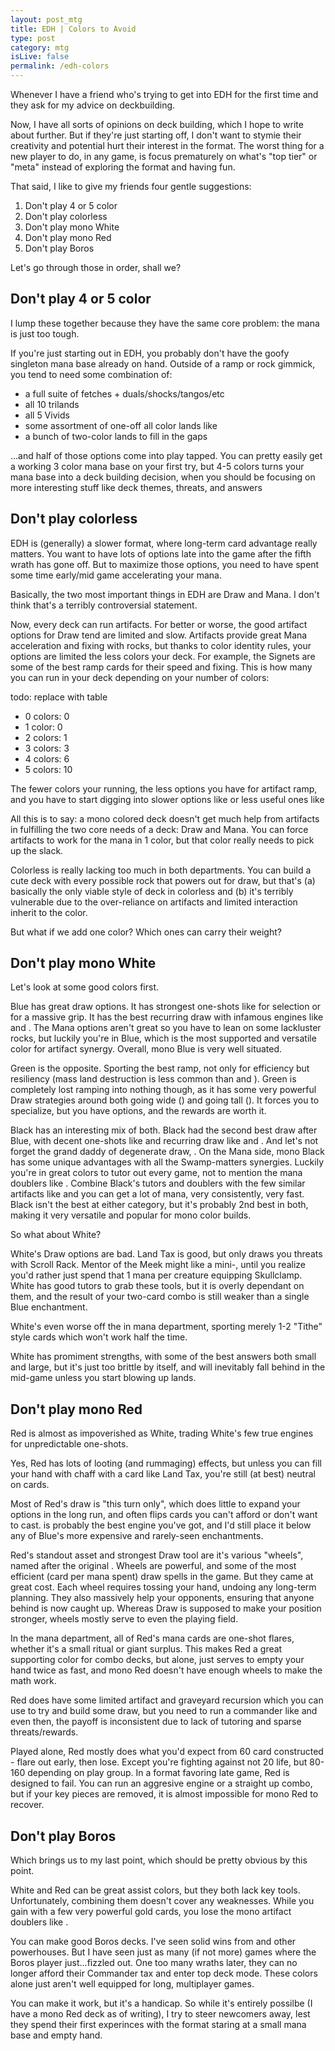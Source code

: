 ```yaml
---
layout: post_mtg
title: EDH | Colors to Avoid
type: post
category: mtg
isLive: false
permalink: /edh-colors
---
```


Whenever I have a friend who's trying to get into EDH for the first time and they ask for my advice on deckbuilding.

Now, I have all sorts of opinions on deck building, which I hope to write about further. But if they're just starting off, I don't want to stymie their creativity and potential hurt their interest in the format. The worst thing for a new player to do, in any game, is focus prematurely on what's "top tier" or "meta" instead of exploring the format and having fun.

That said, I like to give my friends four gentle suggestions:

1. Don't play 4 or 5 color
2. Don't play colorless
3. Don't play mono White
4. Don't play mono Red
4. Don't play Boros

Let's go through those in order, shall we?

<div class="center">
  <card-image name="Savage Lands"></card-image>
  <card-image name="Exotic Orchard"></card-image>
  <card-image name="Misty Rainforest"></card-image>
</div>

## Don't play 4 or 5 color

I lump these together because they have the same core problem: the mana is just too tough.

If you're just starting out in EDH, you probably don't have the goofy singleton mana base already on hand. Outside of a ramp or rock gimmick, you tend to need some combination of:

- a full suite of fetches + duals/shocks/tangos/etc
- all 10 trilands
- all 5 Vivids
- some assortment of one-off all color lands like <card-image name="City of Brass"></card-image>
- a bunch of two-color lands to fill in the gaps

...and half of those options come into play tapped. You can pretty easily get a working 3 color mana base on your first try, but 4-5 colors turns your mana base into a deck building decision, when you should be focusing on more interesting stuff like deck themes, threats, and answers

<div class="center">
  <card-image name="Orzhov Signet"></card-image>
  <card-image name="Staff of Nin"></card-image>
  <card-image name="Thran Dynamo"></card-image>
</div>

## Don't play colorless

EDH is (generally) a slower format, where long-term card advantage really matters. You want to have lots of options late into the game after the fifth wrath has gone off. But to maximize those options, you need to have spent some time early/mid game accelerating your mana.

Basically, the two most important things in EDH are Draw and Mana. I don't think that's a terribly controversial statement.

Now, every deck can run artifacts. For better or worse, the good artifact options for Draw tend are limited and slow. Artifacts provide great Mana acceleration and fixing with rocks, but thanks to color identity rules, your options are limited the less colors your deck. For example, the Signets are some of the best ramp cards for their speed and fixing. This is how many you can run in your deck depending on your number of colors:

todo: replace with table
- 0 colors: 0
- 1 color:  0
- 2 colors: 1
- 3 colors: 3
- 4 colors: 6
- 5 colors: 10

The fewer colors your running, the less options you have for artifact ramp, and you have to start digging into slower options like <card-text name="Fire Dimaond"></card-text> or less useful ones like <card-text name="Fractured Powerstone"></card-text>

All this is to say: a mono colored deck doesn't get much help from artifacts in fulfilling the two core needs of a deck: Draw and Mana. You can force artifacts to work for the mana in 1 color, but that color really needs to pick up the slack.

Colorless is really lacking too much in both departments. You can build a cute deck with every possible rock that powers out <card-text name="Kozilek, Butcher of Truth"></card-text> for draw, but that's (a) basically the only viable style of deck in colorless and (b) it's terribly vulnerable due to the over-reliance on artifacts and limited interaction inherit to the color.

But what if we add one color? Which ones can carry their weight?

<div class="center">
  <card-image name="Mystic Remora"></card-image>
  <card-image name="Rishkar's Expertise"></card-image>
  <card-image name="Syphon Mind"></card-image>
</div>

## Don't play mono White

Let's look at some good colors first.

Blue has great draw options. It has strongest one-shots like <card-text name="Dig Through Time"></card-text> for selection or <card-text name="Recurring Insight"></card-text> for a massive grip. It has the best recurring draw with infamous engines like <card-text name="Rhystic Study"></card-text> and <card-text name="Consecrated Sphinx"></card-text>. The Mana options aren't great so you have to lean on some lackluster rocks, but luckily you're in Blue, which is the most supported and versatile color for artifact synergy. Overall, mono Blue is very well situated.

Green is the opposite. Sporting the best ramp, not only for efficiency but resiliency (mass land destruction is less common than <card-text name="Vandalblast"></card-text> and <card-text name="Bane of Progress"></card-text>). Green is completely lost ramping into nothing though, as it has some very powerful Draw strategies around both going wide (<card-text name="Shamanic Revelation"></card-text>) and going tall (<card-text name="Soul's Majesty"></card-text>). It forces you to specialize, but you have options, and the rewards are worth it.

Black has an interesting mix of both. Black had the second best draw after Blue, with decent one-shots like <card-text name="Promise of Power"></card-text> and recurring draw like <card-text name="Phyrexian Arena"></card-text> and <card-text name="Underworld Connections"></card-text>. And let's not forget the grand daddy of degenerate draw, <card-text name="Necropotence"></card-text>. On the Mana side, mono Black has some unique advantages with all the Swamp-matters synergies. Luckily you're in great colors to tutor out <card-text name="Cabal Coffers"></card-text> every game, not to mention the mana doublers like <card-text name="Crypt Ghast"></card-text>. Combine Black's tutors and doublers with the few similar artifacts like <card-text name="Explanar Lens"></card-text> and you can get a lot of mana, very consistently, very fast. Black isn't the best at either category, but it's probably 2nd best in both, making it very versatile and popular for mono color builds.

So what about White?

<div class="center">
  <card-image name="Land Tax"></card-image>
  <card-image name="Scroll Rack"></card-image>
  <card-image name="Mentor of the Meek"></card-image>
</div>

White's Draw options are bad. Land Tax is good, but only draws you threats with Scroll Rack. Mentor of the Meek might like a mini-<card-text name="Soul of the Harvest"></card-text>, until you realize you'd rather just spend that 1 mana per creature equipping Skullclamp. White has good tutors to grab these tools, but it is overly dependant on them, and the result of your two-card combo is still weaker than a single Blue enchantment.

White's even worse off the in mana department, sporting merely 1-2 "Tithe" style cards which won't work half the time.

White has promiment strengths, with some of the best answers both <card-text name="Swords to Plowshares">small</card-text> and <card-text name="Austere Command">large</card-text>, but it's just too brittle by itself, and will inevitably fall behind in the mid-game unless you start blowing up lands.

<div class="center">
  <card-image name="Faithless Looting"></card-image>
  <card-image name="Reforge the Soul"></card-image>
  <card-image name="Mana Geyser"></card-image>
</div>

## Don't play mono Red

Red is almost as impoverished as White, trading White's few true engines for unpredictable one-shots.

Yes, Red has lots of looting (and <card-text name="Cathartic Reunion">rummaging</card-text>) effects, but unless you can fill your hand with chaff with a card like Land Tax, you're still (at best) neutral on cards.

Most of Red's draw is "this turn only", which does little to expand your options in the long run, and often flips cards you can't afford or don't want to cast. <card-text name="Outpost Siege"></card-text> is probably the best engine you've got, and I'd still place it below any of Blue's <card-name name="Shrine of Seeing Wind">more expensive and rarely-seen enchantments</card-name>.

Red's standout asset and strongest Draw tool are it's various "wheels", named after the original <card-text name="Wheel of Fortune"></card-text>. Wheels are powerful, and some of the most efficient (card per mana spent) draw spells in the game. But they came at great cost. Each wheel requires tossing your hand, undoing any long-term planning. They also massively help your opponents, ensuring that anyone behind is now caught up. Whereas Draw is supposed to make your position stronger, wheels mostly serve to even the playing field.

In the mana department, all of Red's mana cards are one-shot flares, whether it's a <card-text name="Rite of Flame">small ritual</card-text> or <card-text name="Mana Geyser">giant surplus</card-text>. This makes Red a great supporting color for combo decks, but alone, just serves to empty your hand twice as fast, and mono Red doesn't have enough wheels to make the math work.

Red does have some limited artifact and graveyard recursion which you can use to try and build some draw, but you need to run a commander like <card-text name="Daretti, Scrap Savant"></card-text> and even then, the payoff is inconsistent due to lack of tutoring and sparse threats/rewards.

Played alone, Red mostly does what you'd expect from 60 card constructed - flare out early, then lose. Except you're fighting against not 20 life, but 80-160 depending on play group. In a format favoring late game, Red is designed to fail. You can run an aggresive <card-text name="Purphoros, God of the Forge"></card-text> engine or a straight up combo, but if your key pieces are removed, it is almost impossible for mono Red to recover.

## Don't play Boros

Which brings us to my last point, which should be pretty obvious by this point.

White and Red can be great assist colors, but they both lack key tools. Unfortunately, combining them doesn't cover any weaknesses. While you gain with a few very powerful gold cards, you lose the mono artifact doublers like <card-text name="Caged Sun"></card-text>.

You can make good Boros decks. I've seen solid wins from <card-text name="Aurelia"></card-text> and other powerhouses. But I have seen just as many (if not more) games where the Boros player just...fizzled out. One too many wraths later, they can no longer afford their Commander tax and enter top deck mode. These colors alone just aren't well equipped for long, multiplayer games.

You can make it work, but it's a handicap. So while it's entirely possilbe (I have a mono Red deck as of writing), I try to steer newcomers away, lest they spend their first experinces with the format staring at a small mana base and empty hand.



